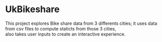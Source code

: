 # UkBikeshare
This project explores Bike share data from 3 differents cities;
it uses data from csv files to compute staticts from those 3 cities,  
also takes user inputs to create an interactive experience.
